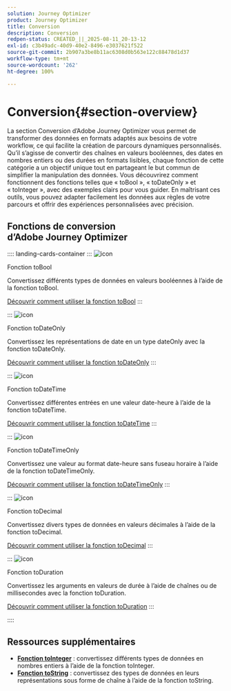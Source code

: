 ```yaml
---
solution: Journey Optimizer
product: Journey Optimizer
title: Conversion
description: Conversion
redpen-status: CREATED_||_2025-08-11_20-13-12
exl-id: c3b49adc-40d9-40e2-8496-e3037621f522
source-git-commit: 2b907a3be8b11ac6308d0b563e122c88478d1d37
workflow-type: tm+mt
source-wordcount: '262'
ht-degree: 100%

---
```


# Conversion{#section-overview}

La section Conversion d’Adobe Journey Optimizer vous permet de transformer des données en formats adaptés aux besoins de votre workflow, ce qui facilite la création de parcours dynamiques personnalisés. Qu’il s’agisse de convertir des chaînes en valeurs booléennes, des dates en nombres entiers ou des durées en formats lisibles, chaque fonction de cette catégorie a un objectif unique tout en partageant le but commun de simplifier la manipulation des données. Vous découvrirez comment fonctionnent des fonctions telles que « toBool », « toDateOnly » et « toInteger », avec des exemples clairs pour vous guider. En maîtrisant ces outils, vous pouvez adapter facilement les données aux règles de votre parcours et offrir des expériences personnalisées avec précision.

## Fonctions de conversion d’Adobe Journey Optimizer

:::: landing-cards-container
:::
![icon](https://cdn.experienceleague.adobe.com/icons/code-branch.svg?lang=fr)

Fonction toBool

Convertissez différents types de données en valeurs booléennes à l’aide de la fonction toBool.

[Découvrir comment utiliser la fonction toBool](../using/building-journeys/functions/functiontobool.md)
:::

:::
![icon](https://cdn.experienceleague.adobe.com/icons/code-branch.svg?lang=fr)

Fonction toDateOnly

Convertissez les représentations de date en un type dateOnly avec la fonction toDateOnly.

[Découvrir comment utiliser la fonction toDateOnly](../using/building-journeys/functions/functiontodateonly.md)
:::

:::
![icon](https://cdn.experienceleague.adobe.com/icons/code-branch.svg?lang=fr)

Fonction toDateTime

Convertissez différentes entrées en une valeur date-heure à l’aide de la fonction toDateTime.

[Découvrir comment utiliser la fonction toDateTime](../using/building-journeys/functions/functiontodatetime.md)
:::

:::
![icon](https://cdn.experienceleague.adobe.com/icons/code-branch.svg?lang=fr)

Fonction toDateTimeOnly

Convertissez une valeur au format date-heure sans fuseau horaire à l’aide de la fonction toDateTimeOnly.

[Découvrir comment utiliser la fonction toDateTimeOnly](../using/building-journeys/functions/functiontodatetimeonly.md)
:::

:::
![icon](https://cdn.experienceleague.adobe.com/icons/code-branch.svg?lang=fr)

Fonction toDecimal

Convertissez divers types de données en valeurs décimales à l’aide de la fonction toDecimal.

[Découvrir comment utiliser la fonction toDecimal](../using/building-journeys/functions/functiontodecimal.md)
:::

:::
![icon](https://cdn.experienceleague.adobe.com/icons/code-branch.svg?lang=fr)

Fonction toDuration

Convertissez les arguments en valeurs de durée à l’aide de chaînes ou de millisecondes avec la fonction toDuration.

[Découvrir comment utiliser la fonction toDuration](../using/building-journeys/functions/functiontoduration.md)
:::

::::


## Ressources supplémentaires

- **[Fonction toInteger](../using/building-journeys/functions/functiontointeger.md)** : convertissez différents types de données en nombres entiers à l’aide de la fonction toInteger.
- **[Fonction toString](../using/building-journeys/functions/functiontostring.md)** : convertissez des types de données en leurs représentations sous forme de chaîne à l’aide de la fonction toString.
